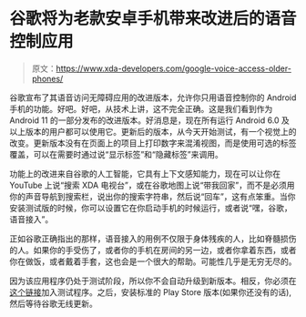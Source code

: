 # 谷歌将为老款安卓手机带来改进后的语音控制应用

> 原文：<https://www.xda-developers.com/google-voice-access-older-phones/>

谷歌宣布了其语音访问无障碍应用的改进版本，允许你只用语音控制你的 Android 手机的功能。好吧。好吧，从技术上讲，这不完全正确。这是我们看到作为 Android 11 的一部分发布的改进版本。好消息是，现在所有运行 Android 6.0 及以上版本的用户都可以使用它。更新后的版本，从今天开始测试，有一个视觉上的改变。更新版本没有在页面上的项目上打印数字来混淆视图，而是使用可选的标签覆盖，可以在需要时通过说“显示标签”和“隐藏标签”来调用。

功能上的改进来自谷歌的人工智能，它具有上下文感知能力，现在可以让你在 YouTube 上说“搜索 XDA 电视台”，或在谷歌地图上说“带我回家”，而不是必须用你的声音导航到搜索栏，说出你的搜索字符串，然后说“回车”，这有点笨重。当你安装测试版的时候，你可以设置它在你启动手机的时候运行，或者说“嘿，谷歌，语音接入”。

正如谷歌正确指出的那样，语音接入的用例不仅限于身体残疾的人，比如脊髓损伤的人。如果你的手受伤了，或者你的手机在房间的另一边，或者你拿着东西，或者你在做饭，或者戴着手套，这也会是一个很大的帮助。可能性几乎是无穷无尽的。

因为该应用程序仍处于测试阶段，所以你不会自动升级到新版本。相反，你必须在[这个链接](https://play.google.com/apps/testing/com.google.android.apps.accessibility.voiceaccess)加入测试程序。之后，安装标准的 Play Store 版本(如果你还没有的话),然后等待谷歌无线更新。